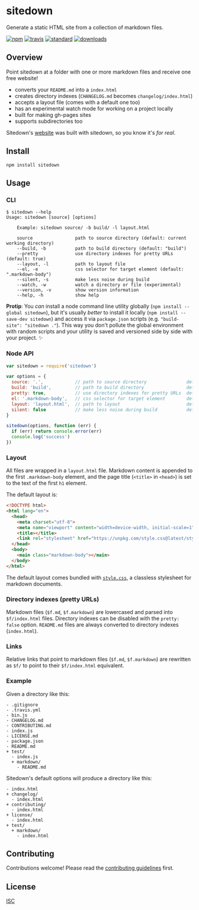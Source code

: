 # sitedown

Generate a static HTML site from a collection of markdown files.

[![npm][npm-image]][npm-url]
[![travis][travis-image]][travis-url]
[![standard][standard-image]][standard-url]
[![downloads][downloads-image]][npm-url]

[npm-image]: https://img.shields.io/npm/v/sitedown.svg?style=flat-square
[npm-url]: https://www.npmjs.com/package/sitedown
[travis-image]: https://img.shields.io/travis/hypermodules/sitedown.svg?style=flat-square
[travis-url]: https://travis-ci.org/hypermodules/sitedown
[standard-image]: https://img.shields.io/badge/code%20style-standard-brightgreen.svg?style=flat-square
[standard-url]: http://standardjs.com/
[downloads-image]: https://img.shields.io/npm/dm/sitedown.svg?style=flat-square

## Overview

Point sitedown at a folder with one or more markdown files and receive one free website!

- converts your `README.md` into a `index.html`
- creates directory indexes (`CHANGELOG.md` becomes `changelog/index.html`)
- accepts a layout file (comes with a default one too)
- has an experimental watch mode for working on a project locally
- built for making gh-pages sites
- supports subdirectories too

Sitedown's [website](https://hypermodules.github.io/sitedown) was built with sitedown, so you know it's *for real*.

## Install

```
npm install sitedown
```

## Usage

### CLI

```
$ sitedown --help
Usage: sitedown [source] [options]

    Example: sitedown source/ -b build/ -l layout.html

    source                path to source directory (default: current working directory)
    --build, -b           path to build directory (default: "build")
    --pretty              use directory indexes for pretty URLs (default: true)
    --layout, -l          path to layout file
    --el, -e              css selector for target element (default: ".markdown-body")
    --silent, -s          make less noise during build
    --watch, -w           watch a directory or file (experimental)
    --version, -v         show version information
    --help, -h            show help
```

**Protip**: You *can* install a node command line utility globally (`npm install --global sitedown`), but it's usually *better* to install it locally (`npm install --save-dev sitedown`) and access it via `package.json` scripts (e.g. `"build-site": "sitedown ."`). This way you don't pollute the global environment with random scripts and your utility is saved and versioned side by side with your project. :sparkles:

### Node API

```js
var sitedown = require('sitedown')

var options = {
  source: '.',            // path to source directory               default: cwd
  build: 'build',         // path to build directory                default: 'build' in cwd
  pretty: true,           // use directory indexes for pretty URLs  default: true
  el: '.markdown-body',   // css selector for target element        default: '.markdown-body'
  layout: 'layout.html',  // path to layout                         default: none
  silent: false           // make less noise during build           default: false
}

sitedown(options, function (err) {
  if (err) return console.error(err)
  console.log('success')
})
```

### Layout

All files are wrapped in a `layout.html` file. Markdown content is appended to the first `.markdown-body` element, and the page title (`<title>` in `<head>`) is set to the text of the first `h1` element.

The default layout is:

```html
<!DOCTYPE html>
<html lang="en">
  <head>
    <meta charset="utf-8">
    <meta name="viewport" content="width=device-width, initial-scale=1">
    <title></title>
    <link rel="stylesheet" href="https://unpkg.com/style.css@latest/style.css">
  </head>
  <body>
    <main class="markdown-body"></main>
  </body>
</html>
```

The default layout comes bundled with [`style.css`](https://ungoldman.github.io/style.css), a classless stylesheet for markdown documents.

### Directory indexes (pretty URLs)

Markdown files (`$f.md`, `$f.markdown`) are lowercased and parsed into `$f/index.html` files. Directory indexes can be disabled with the `pretty: false` option. `README.md` files are always converted to directory indexes (`index.html`).

### Links

Relative links that point to markdown files (`$f.md`, `$f.markdown`) are rewritten as `$f/` to point to their `$f/index.html` equivalent.

### Example

Given a directory like this:

```
- .gitignore
- .travis.yml
- bin.js
- CHANGELOG.md
- CONTRIBUTING.md
- index.js
- LICENSE.md
- package.json
- README.md
+ test/
  - index.js
  + markdown/
    - README.md
```

Sitedown's default options will produce a directory like this:

```
- index.html
+ changelog/
  - index.html
+ contributing/
  - index.html
+ license/
  - index.html
+ test/
  + markdown/
    - index.html
```

## Contributing

Contributions welcome! Please read the [contributing guidelines](CONTRIBUTING.md) first.

## License

[ISC](LICENSE.md)
